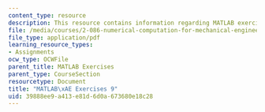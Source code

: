 ```yaml
---
content_type: resource
description: This resource contains information regarding MATLAB exercises 9.
file: /media/courses/2-086-numerical-computation-for-mechanical-engineers-fall-2012/39888ee9a413e81d6d0a673680e18c28_MIT2_086F12_matlab_ex9.pdf
file_type: application/pdf
learning_resource_types:
- Assignments
ocw_type: OCWFile
parent_title: MATLAB Exercises
parent_type: CourseSection
resourcetype: Document
title: "MATLAB\xAE Exercises 9"
uid: 39888ee9-a413-e81d-6d0a-673680e18c28
---
```

